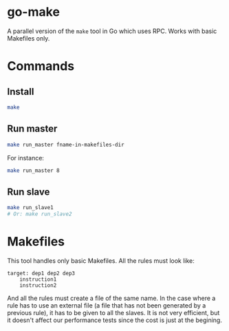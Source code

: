# go-make

A parallel version of the `make` tool in Go which uses RPC. Works with
basic Makefiles only.

# Commands

## Install

```bash
make
```

## Run master

```bash
make run_master fname-in-makefiles-dir
```

For instance:

```bash
make run_master 8
```

## Run slave

```bash
make run_slave1
# Or: make run_slave2
```

# Makefiles
This tool handles only basic Makefiles. All the rules must look like:
```
target: dep1 dep2 dep3
	instruction1
	instruction2
```

And all the rules must create a file of the same name. In the case where a rule has to use an external file (a file that has not been generated by a previous rule), it has to be given to all the slaves. It is not very efficient, but it doesn't affect our performance tests since the cost is just at the begining.
